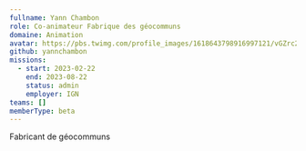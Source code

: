 ```yaml
---
fullname: Yann Chambon
role: Co-animateur Fabrique des géocommuns
domaine: Animation
avatar: https://pbs.twimg.com/profile_images/1618643798916997121/vGZrc2UI_400x400.jpg
github: yannchambon
missions:
  - start: 2023-02-22
    end: 2023-08-22
    status: admin
    employer: IGN
teams: []
memberType: beta
---
```

Fabricant de géocommuns
